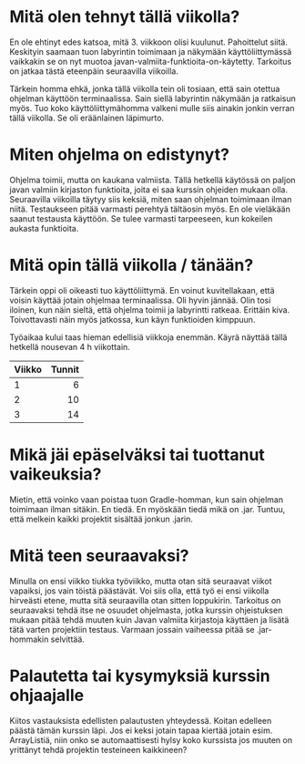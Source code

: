 # Mitä olen tehnyt tällä viikolla?  
En ole ehtinyt edes katsoa, mitä 3. viikkoon olisi kuulunut. Pahoittelut siitä. Keskityin saamaan tuon labyrintin toimimaan ja näkymään käyttöliittymässä vaikkakin se on nyt muotoa javan-valmiita-funktioita-on-käytetty. Tarkoitus on jatkaa tästä eteenpäin seuraavilla viikoilla. 

Tärkein homma ehkä, jonka tällä viikolla tein oli tosiaan, että sain otettua ohjelman käyttöön terminaalissa. Sain siellä labyrintin näkymään ja ratkaisun myös. Tuo koko käyttöliittymähomma valkeni mulle siis ainakin jonkin verran tällä viikolla. Se oli eräänlainen läpimurto. 

# Miten ohjelma on edistynyt?  
Ohjelma toimii, mutta on kaukana valmiista. Tällä hetkellä käytössä on paljon javan valmiin kirjaston funktioita, joita ei saa kurssin ohjeiden mukaan olla. Seuraavilla viikoilla täytyy siis keksiä, miten saan ohjelman toimimaan ilman niitä. Testaukseen pitää varmasti perehtyä tältäosin myös. En ole vieläkään saanut testausta käyttöön. Se tulee varmasti tarpeeseen, kun kokeilen aukasta funktioita.

# Mitä opin tällä viikolla / tänään?  
Tärkein oppi oli oikeasti tuo käyttöliittymä. En voinut kuvitellakaan, että voisin käyttää jotain ohjelmaa terminaalissa. Oli hyvin jännää. Olin tosi iloinen, kun näin sieltä, että ohjelma toimii ja labyrintti ratkeaa. Erittäin kiva. Toivottavasti näin myös jatkossa, kun käyn funktioiden kimppuun.

Työaikaa kului taas hieman edellisiä viikkoja enemmän. Käyrä näyttää tällä hetkellä nousevan 4 h viikottain. 

| Viikko | Tunnit |
| -------| ------:|
| 1      | 6      |
| 2      | 10     |
| 3      | 14     |

# Mikä jäi epäselväksi tai tuottanut vaikeuksia?   
Mietin, että voinko vaan poistaa tuon Gradle-homman, kun sain ohjelman toimimaan ilman sitäkin. En tiedä. En myöskään tiedä mikä on .jar. Tuntuu, että melkein kaikki projektit sisältää jonkun .jarin. 

# Mitä teen seuraavaksi?  
Minulla on ensi viikko tiukka työviikko, mutta otan sitä seuraavat viikot vapaiksi, jos vain töistä päästävät. Voi siis olla, että työ ei ensi viikolla hirveästi etene, mutta sitä seuraavilla otan sitten loppukirin. Tarkoitus on seuraavaksi tehdä itse ne osuudet ohjelmasta, jotka kurssin ohjeistuksen mukaan pitää tehdä muuten kuin Javan valmiita kirjastoja käyttäen ja lisätä tätä varten projektiin testaus. Varmaan jossain vaiheessa pitää se .jar-hommakin selvittää. 

# Palautetta tai kysymyksiä kurssin ohjaajalle
Kiitos vastauksista edellisten palautusten yhteydessä. Koitan edelleen päästä tämän kurssin läpi. Jos ei keksi jotain tapaa kiertää jotain esim. ArrayListiä, niin onko se automaattisesti hylsy koko kurssista jos muuten on yrittänyt tehdä projektin testeineen kaikkineen?
